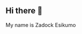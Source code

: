 ## Hi there 👋
My name is Zadock Esikumo
<!--
**Esikumo1958/Esikumo1958** is a ✨ _special_ ✨ repository because its `README.md` (this file) appears on your GitHub profile.

Here are some ideas to get you started:

- 🔭 I’m currently working on the Master Timetable for 2024/2025 Academic Year
- 🌱 I’m currently learning Javascript
- 👯 I’m looking to collaborate with my colleagues on programmimg projects
- 🤔 I’m looking forward for help with javascript
- 💬 Ask me about html and css
- 📫 How to reach me: zesikumo@gmail.com
- 😄 Pronouns: ...
- ⚡ Fun fact: Lets make this happen
-->
